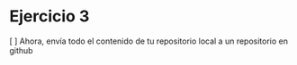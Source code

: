 Ejercicio 3
===========

[ ] Ahora, envía todo el contenido de tu repositorio local a un repositorio en github
